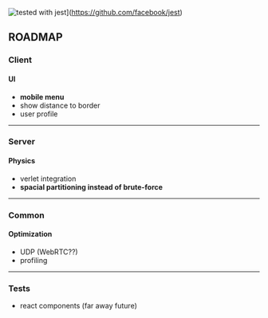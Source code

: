 ![tested with jest](https://img.shields.io/badge/tested_with-jest-99424f.svg)](https://github.com/facebook/jest)

## ROADMAP

### Client

#### UI
* **mobile menu**
* show distance to border
* user profile

---

### Server

#### Physics
* verlet integration
* **spacial partitioning instead of brute-force**

---

### Common

#### Optimization
* UDP (WebRTC??)
* profiling

---

### Tests
* react components (far away future)
